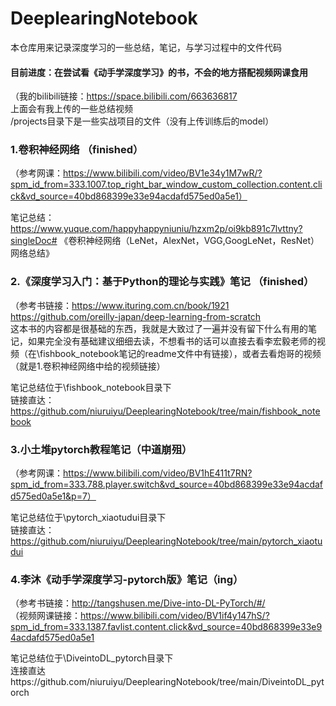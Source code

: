 # DeeplearingNotebook
本仓库用来记录深度学习的一些总结，笔记，与学习过程中的文件代码 
#### 目前进度：在尝试看《动手学深度学习》的书，不会的地方搭配视频网课食用
（我的bilibili链接：https://space.bilibili.com/663636817  
上面会有我上传的一些总结视频  
/projects目录下是一些实战项目的文件（没有上传训练后的model）  

### 1.卷积神经网络 （finished）
（参考网课：https://www.bilibili.com/video/BV1e34y1M7wR/?spm_id_from=333.1007.top_right_bar_window_custom_collection.content.click&vd_source=40bd868399e33e94acdafd575ed0a5e1）  

笔记总结：https://www.yuque.com/happyhappyniuniu/hzxm2p/oi9kb891c7lvttny?singleDoc# 《卷积神经网络（LeNet，AlexNet，VGG,GoogLeNet，ResNet）网络总结》

### 2.《深度学习入门：基于Python的理论与实践》笔记 （finished）
（参考书链接：https://www.ituring.com.cn/book/1921  
https://github.com/oreilly-japan/deep-learning-from-scratch  
这本书的内容都是很基础的东西，我就是大致过了一遍并没有留下什么有用的笔记，如果完全没有基础建议细细去读，不想看书的话可以直接去看李宏毅老师的视频（在\fishbook_notebook笔记的readme文件中有链接），或者去看炮哥的视频（就是1.卷积神经网络中给的视频链接）  

笔记总结位于\fishbook_notebook目录下  
链接直达：https://github.com/niuruiyu/DeeplearingNotebook/tree/main/fishbook_notebook

### 3.小土堆pytorch教程笔记（中道崩殂）
（参考网课：https://www.bilibili.com/video/BV1hE411t7RN?spm_id_from=333.788.player.switch&vd_source=40bd868399e33e94acdafd575ed0a5e1&p=7）  

笔记总结位于\pytorch_xiaotudui目录下  
链接直达：https://github.com/niuruiyu/DeeplearingNotebook/tree/main/pytorch_xiaotudui

### 4.李沐《动手学深度学习-pytorch版》笔记（ing）
（参考书链接：http://tangshusen.me/Dive-into-DL-PyTorch/#/  
（视频网课链接：https://www.bilibili.com/video/BV1if4y147hS/?spm_id_from=333.1387.favlist.content.click&vd_source=40bd868399e33e94acdafd575ed0a5e1  

笔记总结位于\DiveintoDL_pytorch目录下  
连接直达https://github.com/niuruiyu/DeeplearingNotebook/tree/main/DiveintoDL_pytorch


